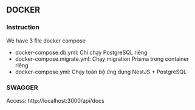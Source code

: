 ## 


## DOCKER

### Instruction
We have 3 file docker compose 
- docker-compose.db.yml:	Chỉ chạy PostgreSQL riêng
- docker-compose.migrate.yml: Chạy migration Prisma trong container riêng
- docker-compose.yml:	Chạy toàn bộ ứng dụng NestJS + PostgreSQL

### SWAGGER 
Access: http://localhost:3000/api/docs




